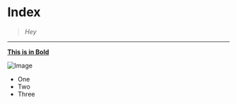 # Index

> *Hey*
---
[**This is in Bold**](https://ucsd-cse15l-w24.github.io/week1/index.html)

![Image](https://www.ivyscholars.com/wp-content/uploads/2022/03/ucsd_seal.png)

* One
* Two
* Three


